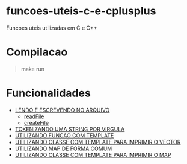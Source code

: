 # funcoes-uteis-c-e-cplusplus
Funcoes uteis utilizadas em C e C++

# Compilacao

> make run

# Funcionalidades

- [LENDO E ESCREVENDO NO ARQUIVO](https://github.com/danieldiv/funcoes-uteis-c-e-cplusplus/blob/main/apps/main.cpp#L43)
  - [readFile](https://github.com/danieldiv/funcoes-uteis-c-e-cplusplus/blob/main/src/read.cpp#L11)
  - [createFile](https://github.com/danieldiv/funcoes-uteis-c-e-cplusplus/blob/main/src/read.cpp#L29)
- [TOKENIZANDO UMA STRING POR VIRGULA](https://github.com/danieldiv/funcoes-uteis-c-e-cplusplus/blob/main/apps/main.cpp#L50)
- [UTILIZANDO FUNCAO COM TEMPLATE](https://github.com/danieldiv/funcoes-uteis-c-e-cplusplus/blob/main/apps/main.cpp#L56)
- [UTILIZANDO CLASSE COM TEMPLATE PARA IMPRIMIR O VECTOR](https://github.com/danieldiv/funcoes-uteis-c-e-cplusplus/blob/main/apps/main.cpp#L77)
- [UTILIZANDO MAP DE FORMA COMUM](https://github.com/danieldiv/funcoes-uteis-c-e-cplusplus/blob/main/apps/main.cpp#L93)
- [UTILIZANDO CLASSE COM TEMPLATE PARA IMPRIMIR O MAP](https://github.com/danieldiv/funcoes-uteis-c-e-cplusplus/blob/main/apps/main.cpp#L125)

